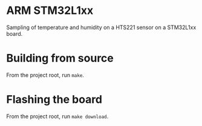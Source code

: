# ARM STM32L1xx

Sampling of temperature and humidity on a HTS221 sensor on a STM32L1xx board.

# Building from source

From the project root, run `make`.

# Flashing the board

From the project root, run `make download`.
